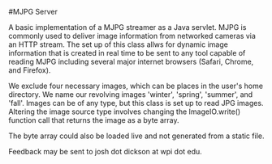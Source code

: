 #MJPG Server

A basic implementation of a MJPG streamer as a Java servlet. MJPG is commonly used to deliver image information from networked cameras via an HTTP stream. The set up of this class allws for dynamic image information that is created in real time to be sent to any tool capable of reading MJPG including several major internet browsers (Safari, Chrome, and Firefox).

We exclude four necessary images, which can be places in the user's home directory. We name our revolving images 'winter', 'spring', 'summer', and 'fall'. Images can be of any type, but this class is set up to read JPG images. Altering the image source type involves changing the ImageIO.write() function call that returns the image as a byte array.

The byte array could also be loaded live and not generated from a static file.

Feedback may be sent to josh dot dickson at wpi dot edu.
